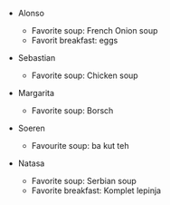 - Alonso
    - Favorite soup: French Onion soup
    - Favorit breakfast: eggs

- Sebastian 
    - Favorite soup: Chicken soup

- Margarita
    - Favorite soup: Borsch

- Soeren
  - Favourite soup: ba kut teh

- Natasa
    - Favorite soup: Serbian soup
    - Favorite breakfast: Komplet lepinja
